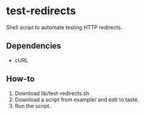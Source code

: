 test-redirects
==============

Shell script to automate testing HTTP redirects.

Dependencies
------------

* cURL

How-to
------

1. Download lib/test-redirects.sh
2. Download a script from example/ and edit to taste.
3. Run the script.
